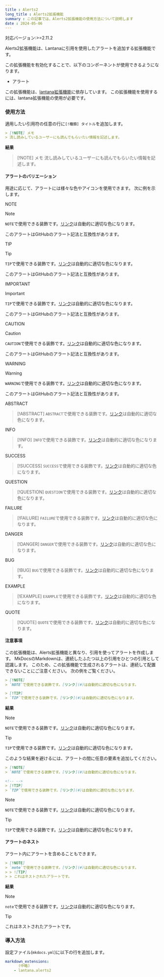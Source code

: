 ```yaml
---
title : Alerts2
long_title : Alerts2拡張機能
summary : この記事では、Alerts2拡張機能の使用方法について説明します
date : 2024-05-06
---
```


<span class="badge bg-primary">対応バージョン:>=2.11.2</span>

Alerts2拡張機能は、Lantanaに引用を使用したアラートを追加する拡張機能です。

この拡張機能を有効化することで、以下のコンポーネントが使用できるようになります。

- アラート

この拡張機能は、[lantana拡張機能](./lantana.md)に依存しています。
この拡張機能を使用するには、lantana拡張機能の使用が必要です。

### 使用方法
適用したい引用符の任意の行に`[!種類] タイトル`を追加します。

```markdown title="Markdown"
> [!NOTE] メモ
> 流し読みしているユーザーにも読んでもらいたい情報を記述します。
```

**結果**

> [!NOTE] メモ
> 流し読みしているユーザーにも読んでもらいたい情報を記述します。

#### アラートのバリエーション
用途に応じて、アラートには様々な色やアイコンを使用できます。
次に例を示します。

NOTE
> [!NOTE]
> `NOTE`で使用できる装飾です。[リンク](#)は自動的に適切な色になります。
> 
> このアラートはGitHubのアラート記法と互換性があります。

TIP
> [!TIP]
> `TIP`で使用できる装飾です。[リンク](#)は自動的に適切な色になります。
> 
> このアラートはGitHubのアラート記法と互換性があります。

IMPORTANT
> [!IMPORTANT]
> `TIP`で使用できる装飾です。[リンク](#)は自動的に適切な色になります。
> 
> このアラートはGitHubのアラート記法と互換性があります。

CAUTION
> [!CAUTION]
> `CAUTION`で使用できる装飾です。[リンク](#)は自動的に適切な色になります。
> 
> このアラートはGitHubのアラート記法と互換性があります。

WARNING
> [!WARNING]
> `WARNING`で使用できる装飾です。[リンク](#)は自動的に適切な色になります。
> 
> このアラートはGitHubのアラート記法と互換性があります。

ABSTRACT
> [!ABSTRACT]
> `ABSTRACT`で使用できる装飾です。[リンク](#)は自動的に適切な色になります。

INFO
> [!INFO]
> `INFO`で使用できる装飾です。[リンク](#)は自動的に適切な色になります。

SUCCESS
> [!SUCCESS]
> `SUCCESS`で使用できる装飾です。[リンク](#)は自動的に適切な色になります。

QUESTION
> [!QUESTION]
> `QUESTION`で使用できる装飾です。[リンク](#)は自動的に適切な色になります。

FAILURE
> [!FAILURE]
> `FAILURE`で使用できる装飾です。[リンク](#)は自動的に適切な色になります。

DANGER
> [!DANGER]
> `DANGER`で使用できる装飾です。[リンク](#)は自動的に適切な色になります。

BUG
> [!BUG]
> `BUG`で使用できる装飾です。[リンク](#)は自動的に適切な色になります。

EXAMPLE
> [!EXAMPLE]
> `EXAMPLE`で使用できる装飾です。[リンク](#)は自動的に適切な色になります。

QUOTE
> [!QUOTE]
> `QUOTE`で使用できる装飾です。[リンク](#)は自動的に適切な色になります。

#### 注意事項

この拡張機能は、Alerts拡張機能と異なり、引用を使ってアラートを作成します。
MkDocsのMarkdownは、連続したふたつ以上の引用をひとつの引用として認識します。
このため、この拡張機能で生成されるアラートは、連続して配置できないことにご注意ください。
次の例をご覧ください。

```md title="Markdown"
> [!NOTE]
> `NOTE`で使用できる装飾です。[リンク](#)は自動的に適切な色になります。

> [!TIP]
> `TIP`で使用できる装飾です。[リンク](#)は自動的に適切な色になります。
```

**結果**

> [!NOTE]
> `NOTE`で使用できる装飾です。[リンク](#)は自動的に適切な色になります。

> [!TIP]
> `TIP`で使用できる装飾です。[リンク](#)は自動的に適切な色になります。

このような結果を避けるには、アラートの間に任意の要素を追加してください。

```md title="Markdown"
> [!NOTE]
> `NOTE`で使用できる装飾です。[リンク](#)は自動的に適切な色になります。

<!-- -->
> [!TIP]
> `TIP`で使用できる装飾です。[リンク](#)は自動的に適切な色になります。
```

> [!NOTE]
> `NOTE`で使用できる装飾です。[リンク](#)は自動的に適切な色になります。

<!-- -->
> [!TIP]
> `TIP`で使用できる装飾です。[リンク](#)は自動的に適切な色になります。

#### アラートのネスト
アラート内にアラートを含めることもできます。

```md title="Markdown"
> [!NOTE]
> `note`で使用できる装飾です。[リンク](#)は自動的に適切な色になります。
> > ![TIP]
> > これはネストされたアラートです。
```

**結果**

> [!NOTE]
> `note`で使用できる装飾です。[リンク](#)は自動的に適切な色になります。
> > [!TIP]
> > これはネストされたアラートです。

### 導入方法
設定ファイル(`mkdocs.yml`)に以下の行を追加します。

```yml title="mkdocs.yml"
markdown_extensions:
      (中略)
    - lantana.alerts2
```

